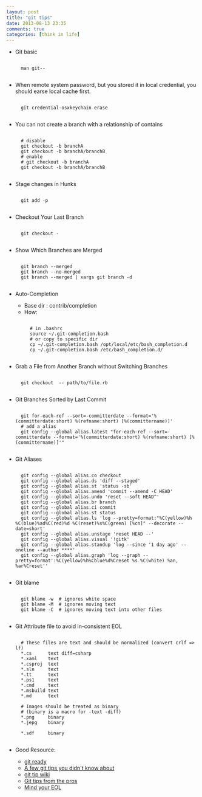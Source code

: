 ```yaml
---
layout: post
title: "git tips"
date: 2013-08-13 23:35
comments: true
categories: [think in life]
---
```


* Git basic 
    <pre><code>
    man git-<command>-<name>
    </code></pre>
* When remote system password, but you stored it in local credential, you should earse local cache first.
    <pre><code>
	git credential-osxkeychain erase
    </code></pre>
* You can not create a branch with a relationship of contains
    <pre><code>
    # disable 
    git checkout -b branchA
    git checkout -b branchA/branchB
    # enable
    # git checkout -b branchA
    git checkout -b branchA/branchB
    </code></pre>
* Stage changes in Hunks
    <pre><code>
    git add -p <FILE>
    </code></pre>
* Checkout Your Last Branch
    <pre><code>
    git checkout -
    </code></pre>
* Show Which Branches are Merged
    <pre><code>
    git branch --merged
    git branch --no-merged
    git branch --merged | xargs git branch -d
    </code></pre>
* Auto-Completion 
    * Base dir : contrib/completion
    * How: 
        <pre><code>
        # in .bashrc
        source ~/.git-completion.bash 
        # or copy to specific dir
        cp ~/.git-completion.bash /opt/local/etc/bash_completion.d
        cp ~/.git-completion.bash /etc/bash_completion.d/
        </code></pre>
* Grab a File from Another Branch without Switching Branches
    <pre><code>
    git checkout <BRANCH> -- path/to/file.rb
    </code></pre>
* Git Branches Sorted by Last Commit
    <pre><code>
    git for-each-ref --sort=-committerdate --format='%(committerdate:short) %(refname:short) [%(committername)]'
    # add a alias 
    git config --global alias.latest "for-each-ref --sort=-committerdate --format='%(committerdate:short) %(refname:short) [%(committername)]'"
    </code></pre>
* Git Aliases
    <pre><code>
    git config --global alias.co checkout
    git config --global alias.ds 'diff --staged'
    git config --global alias.st 'status -sb'
    git config --global alias.amend 'commit --amend -C HEAD'
    git config --global alias.undo 'reset --soft HEAD^'
    git config --global alias.br branch
    git config --global alias.ci commit
    git config --global alias.st status
    git config --global alias.ls 'log --pretty=format:"%C(yellow)%h %C(blue)%ad%C(red)%d %C(reset)%s%C(green) [%cn]" --decorate --date=short'
    git config --global alias.unstage 'reset HEAD --'
    git config --global alias.visual '!gitk'
    git config --global alias.standup 'log --since '1 day ago' --oneline --author **<YOUREMAIL>**'
    git config --global alias.graph 'log --graph --pretty=format':%C(yellow)%h%Cblue%d%Creset %s %C(white) %an, %ar%Creset''
    </code></pre>
* Git blame 
    <pre><code>
    git blame -w  # ignores white space
    git blame -M  # ignores moving text
    git blame -C  # ignores moving text into other files
    </code></pre>

* Git Attribute file to avoid in-consistent EOL
    <pre><code>
    # These files are text and should be normalized (convert crlf => lf)
    *.cs      text diff=csharp
    *.xaml    text
    *.csproj  text
    *.sln     text
    *.tt      text
    *.ps1     text
    *.cmd     text
    *.msbuild text
    *.md      text

    # Images should be treated as binary
    # (binary is a macro for -text -diff)
    *.png     binary
    *.jepg    binary

    *.sdf     binary
    </code></pre>

* Good Resource:

    * [git ready][1]
    * [A few git tips you didn't know about][2]
    * [git tip wiki][3]
    * [Git tips from the pros][4]
    * [Mind your EOL][5]

[1]: http://gitready.com/
[2]: http://mislav.uniqpath.com/2010/07/git-tips/
[3]: https://git.wiki.kernel.org/index.php/GitTips
[4]: http://net.tutsplus.com/tutorials/tools-and-tips/git-tips-from-the-pros/
[5]: http://timclem.wordpress.com/2012/03/01/mind-the-end-of-your-line/